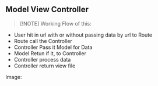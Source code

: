 ## Model View Controller

> [!NOTE] Working Flow of this:

- User hit in url with or without passing data by url to Route
- Route call the Controller 
- Controller Pass it Model for Data 
- Model Retun if it, to Controller
- Controller process data
- Controller return view file

Image:
